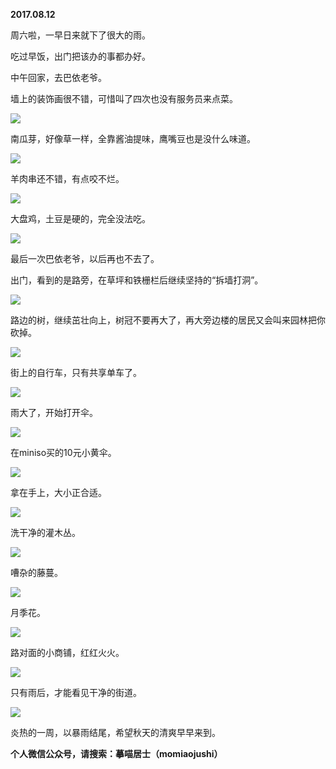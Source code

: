 
          
**2017.08.12**

周六啦，一早日来就下了很大的雨。

吃过早饭，出门把该办的事都办好。

中午回家，去巴依老爷。

墙上的装饰画很不错，可惜叫了四次也没有服务员来点菜。


![](https://mmbiz.qlogo.cn/mmbiz_jpg/uDI3FLln00bibz5uzUgNtoQm49sXVU7ribDw5C1muHV8jRCibzgBWUIFfpCQDOaqmkpwImprs8iaRfR6CbibIjYm9mA/0?wx_fmt=jpeg)


南瓜芽，好像草一样，全靠酱油提味，鹰嘴豆也是没什么味道。


![](https://mmbiz.qlogo.cn/mmbiz_jpg/uDI3FLln00bibz5uzUgNtoQm49sXVU7ribA132W2TZ5TqUPa0lJhNhCc1GVciaIp5icibPZKWLiaQeX2crUM5cooyibeA/0?wx_fmt=jpeg)


羊肉串还不错，有点咬不烂。


![](https://mmbiz.qlogo.cn/mmbiz_jpg/uDI3FLln00bibz5uzUgNtoQm49sXVU7ribbHG0NCgbWHufETH1p3psx9sVXswKnia2RpQjeR3MicejEDibNxgY659wg/0?wx_fmt=jpeg)


大盘鸡，土豆是硬的，完全没法吃。


![](https://mmbiz.qlogo.cn/mmbiz_jpg/uDI3FLln00bibz5uzUgNtoQm49sXVU7ribqB7fvdTwBI3rmEHqst896AibmKom4JiazjDzzCep7A5GuEf8LJ0HulkQ/0?wx_fmt=jpeg)


最后一次巴依老爷，以后再也不去了。

出门，看到的是路旁，在草坪和铁栅栏后继续坚持的“拆墙打洞”。


![](https://mmbiz.qlogo.cn/mmbiz_jpg/uDI3FLln00bibz5uzUgNtoQm49sXVU7ribeDzDzvcYiawlJPOp4nHEQheHAqibd2GlhicIRZwPrHWAibbkck3Bpfmhmg/0?wx_fmt=jpeg)


路边的树，继续茁壮向上，树冠不要再大了，再大旁边楼的居民又会叫来园林把你砍掉。


![](https://mmbiz.qlogo.cn/mmbiz_jpg/uDI3FLln00bibz5uzUgNtoQm49sXVU7ribPjZ1y520bSYhtBrK9Mib2ZEuHxR1iaAFLIejd3x2DMdVIdTOH80tTR0w/0?wx_fmt=jpeg)


街上的自行车，只有共享单车了。


![](https://mmbiz.qlogo.cn/mmbiz_jpg/uDI3FLln00bibz5uzUgNtoQm49sXVU7ribc82MlDEfp9Je7pNHvlG5h30zrG71z80WvuibDbDicwGllgZnmXAjtHgA/0?wx_fmt=jpeg)


雨大了，开始打开伞。


![](https://mmbiz.qlogo.cn/mmbiz_jpg/uDI3FLln00bibz5uzUgNtoQm49sXVU7ribLhHBXmpZ52K7DZoWYFz4BsERr5z9xyFSPTZW36AtOHDHm43oop1jyw/0?wx_fmt=jpeg)


在miniso买的10元小黄伞。


![](https://mmbiz.qlogo.cn/mmbiz_jpg/uDI3FLln00bibz5uzUgNtoQm49sXVU7ribyYG1H79tjdcPQjaSM0y10ALUIUfUSNplcqj1fdmleFNmEibaIXje0Nw/0?wx_fmt=jpeg)


拿在手上，大小正合适。


![](https://mmbiz.qlogo.cn/mmbiz_jpg/uDI3FLln00bibz5uzUgNtoQm49sXVU7ribu5qSlBRribv7dZBZPH6a1CyE8FXhvicvzA3UiccLSu9ctXcm5c81pZ98A/0?wx_fmt=jpeg)


洗干净的灌木丛。


![](https://mmbiz.qlogo.cn/mmbiz_jpg/uDI3FLln00bibz5uzUgNtoQm49sXVU7ribpJgCxicd02F5BSn2AOQZF9T1EV9HvlryLawNyiaIKrQtLtNCUsibpU9Ag/0?wx_fmt=jpeg)


嘈杂的藤蔓。


![](https://mmbiz.qlogo.cn/mmbiz_jpg/uDI3FLln00bibz5uzUgNtoQm49sXVU7ribhXe7FhzTicAuKjQMjL37LpEDunLD3YyB3KNX4p3Ro1WYicuY9Se30YAQ/0?wx_fmt=jpeg)


月季花。


![](https://mmbiz.qlogo.cn/mmbiz_jpg/uDI3FLln00bibz5uzUgNtoQm49sXVU7ribhQw48VXZv5PZoCsA18iaibrhecytsLvjKbcdQlr5hiaktamAOoE1QMPEQ/0?wx_fmt=jpeg)


路对面的小商铺，红红火火。


![](https://mmbiz.qlogo.cn/mmbiz_jpg/uDI3FLln00bibz5uzUgNtoQm49sXVU7ribj9Cia36Gb5XQdLNYYFCX5d1VayOHibAiaiaUkMMOgtz1kuuYEtqFsPRdicQ/0?wx_fmt=jpeg)


只有雨后，才能看见干净的街道。


![](https://mmbiz.qlogo.cn/mmbiz_jpg/uDI3FLln00bibz5uzUgNtoQm49sXVU7riblwAicZibw34JMuNXhc0ELUfb2Syia1oxrXhibKnsRfWia19r2UpO2hdhgqA/0?wx_fmt=jpeg)


炎热的一周，以暴雨结尾，希望秋天的清爽早早来到。


**个人微信公众号，请搜索：摹喵居士（momiaojushi）**

        